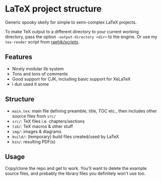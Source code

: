 LaTeX project structure
=======================

Generic spooky skelly for simple to semi-complex LaTeX projects.

To make TeX output to a different directory to your current working directory,
pass the option `-output-directory <dir>` to the engine. Or use my `tex-render`
script from [raehik/scripts](https://github.com/raehik/scripts/).


Features
--------

  * Nicely modular lib system
  * Tons and tons of comments
  * Good support for CJK, including basic support for XeLaTeX
  * i dun used it some


Structure
---------

  * `main.tex`: main file defining preamble, title, TOC etc., then
                includes other source files from `src/`
  * `src/`: TeX files i.e. chapters/sections
  * `lib/`: TeX macros & other stuff
  * `img/`: images & diagrams
  * `build/`: (temporary) build files created/used by LaTeX
  * `bin/`: resulting PDF(s)


Usage
-----

Copy/clone the repo and get to work. You'll want to delete the example source
files, and probably the library files you definitely won't use too.
